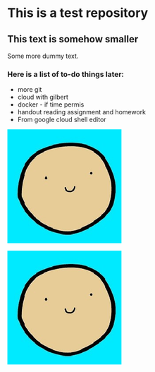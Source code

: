 # This is a test repository

## This text is somehow smaller

Some more dummy text.

### Here is a list of to-do things later:

* more git
* cloud with gilbert
* docker - if time permis
* handout reading assignment and homework
* From google cloud shell editor

![](Profile.png)

![](https://raw.githubusercontent.com/leepingchloe/NUS-test-210111/main/Profile.png)

